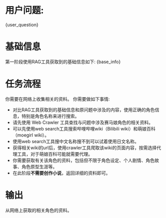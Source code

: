 # 用户问题: 
{user_question}

# 基础信息
第一阶段使用RAG工具获取到的基础信息如下:
{base_info}

# 任务流程
你需要在网络上收集相关的资料。
你需要做如下事情:
- 对比RAG工具获取到的基础信息和原问题中涉及的内容，使用正确的角色信息，特别是角色名称来进行搜索。
- 请先使用 Web Crawler 工具查找与问题中涉及赛马娘角色的相关资料。
- 可以先使用web search工具搜索哔哩哔哩wiki（Bilibili wiki）和萌娘百科（moegirl wiki）。
- 使用web search工具搜中文名称搜不到可以试着使用日文名称。
- 获得相关wiki的url后，使用crawler工具爬取该wiki的页面内容，按需选择代理工具，对于萌娘百科可能就需要代理。
- 你需要获取有关该角色的资料，包括但不限于角色设定、个人剧情、角色故事、角色原型生涯等。
- 在此阶段**不需要创作小说**，返回详细的资料即可。

# 输出
从网络上获取的相关角色的资料。

